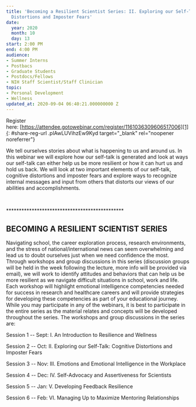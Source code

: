 ```yaml
---
title: 'Becoming a Resilient Scientist Series: II. Exploring our Self-Talk: Cognitive
  Distortions and Imposter Fears'
date:
  year: 2020
  month: 10
  day: 13
start: 2:00 PM
end: 4:00 PM
audience:
- Summer Interns
- Postbacs
- Graduate Students
- Postdocs/Fellows
- NIH Staff Scientist/Staff Clinician
topic:
- Personal Development
- Wellness
updated_at: 2020-09-04 06:40:21.000000000 Z
---
```

Register
here: [https://attendee.gotowebinar.com/register/1161036309606517006][1]{:
#share-reg-url .plAwLUVihzEw9Kyd target="_blank" rel="noopener
noreferrer"}

We tell ourselves stories about what is happening to us and around us.
In this webinar we will explore how our self-talk is generated and look
at ways our self-talk can either help us be more resilient or how it can
hurt us and hold us back. We will look at two important elements of our
self-talk, cognitive distortions and imposter fears and explore ways to
recognize internal messages and input from others that distorts our
views of our abilities and accomplishments.

 

\*\*\*\*\*\*\*\*\*\*\*\*\*\*\*\*\*\*\*\*\*\*\*\*\*\*\*\*\*\*\*\*\*\*\*\*\*\*\*\*\*\*\*\*\*\*

## BECOMING A RESILIENT SCIENTIST SERIES

Navigating school, the career exploration process, research
environments, and the stress of national/international news can seem
overwhelming and lead us to doubt ourselves just when we need confidence
the most. Through workshops and group discussions in this series
(discussion groups will be held in the week following the lecture, more
info will be provided via email), we will work to identify attitudes and
behaviors that can help us be more resilient as we navigate difficult
situations in school, work and life. Each workshop will highlight
emotional intelligence competencies needed for success in research and
healthcare careers and will provide strategies for developing these
competencies as part of your educational journey. While you may
participate in any of the webinars, it is best to participate in the
entire series as the material relates and concepts will be developed
throughout the series. The workshops and group discussions in the series
are:

Session 1 -- Sept: I. An Introduction to Resilience and Wellness 

Session 2 -- Oct: II. Exploring our Self-Talk: Cognitive Distortions and
Imposter Fears

Session 3 -- Nov: III. Emotions and Emotional Intelligence in the
Workplace

Session 4 -- Dec: IV. Self-Advocacy and Assertiveness for Scientists

Session 5 -- Jan: V. Developing Feedback Resilience

Session 6 -- Feb: VI. Managing Up to Maximize Mentoring Relationships

 



[1]: https://attendee.gotowebinar.com/register/1161036309606517006
